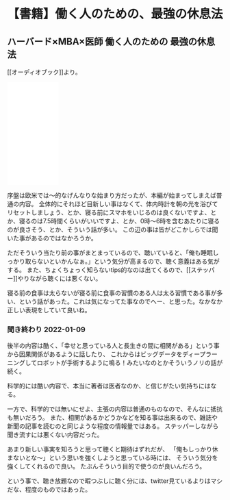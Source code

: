 # 【書籍】働く人のための、最強の休息法

##  ハーバード×MBA×医師 働く人のための 最強の休息法

[[オーディオブック]]より。

<iframe style="width:120px;height:240px;" marginwidth="0" marginheight="0" scrolling="no" frameborder="0" src="//rcm-fe.amazon-adsystem.com/e/cm?lt1=_blank&bc1=000000&IS2=1&bg1=FFFFFF&fc1=000000&lc1=0000FF&t=karino203-22&language=ja_JP&o=9&p=8&l=as4&m=amazon&f=ifr&ref=as_ss_li_til&asins=4799321641&linkId=287c67e2d07138234632bd478076f02f"></iframe>

序盤は欧米では〜的なげんなりな始まり方だったが、本編が始まってしまえば普通の内容。
全体的にそれほど目新しい事はなくて、体内時計を朝の光を浴びてリセットしましょう、とか、寝る前にスマホをいじるのは良くないですよ、とか、寝るのは7.5時間くらいがいいですよ、とか、0時〜6時を含むあたりに寝るのが良さそう、とか、そういう話が多い。
この辺の事は皆がどこかしらでは聞いた事があるのではなかろうか。

ただそういう当たり前の事がまとまっているので、聴いていると、「俺も睡眠しっかり取らないといかんなぁ。」という気分が高まるので、聴く意義はある気がする。
また、ちょくちょっく知らないtips的なのは出てくるので、[[ステッパー]]やりながら聴くには悪くない。

寝る前の食事は太らないが寝る前に食事の習慣のある人は太る習慣である事が多い、という話があった。これは気になってた事なのでへー、と思った。なかなか正しい表現をしていて良いね。

### 聞き終わり 2022-01-09

後半の内容は酷く、「幸せと思っている人と長生きの間に相関がある」という事から因果関係があるように話したり、
これからはビッグデータをディープラーニングしてロボットが手術するように鳴る！みたいなのとかそういうノリの話が続く。

科学的には酷い内容で、本当に著者は医者なのか、と信じがたい気持ちにはなる。

一方で、科学的では無いにせよ、主張の内容は普通のものなので、そんなに抵抗も無いだろう。
また、相関があるかどうかなどを知る事は出来るので、雑誌や新聞の記事を読むのと同じような程度の情報量ではある。
ステッパーしながら聞き流すには悪くない内容だった。

あまり新しい事実を知ろうと思って聴くと期待はずれだが、
「俺もしっかり休まないとな〜」という思いを強くしようと思っている時には、
そういう気分を強くしてくれるので良い。
たぶんそういう目的で使うのが良いんだろう。

という事で、聴き放題なので暇つぶしに聴く分には、twitter見ているよりはマシだな、程度のものではあった。